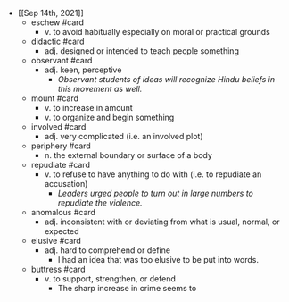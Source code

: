 - [[Sep 14th, 2021]]
	- eschew #card
		- v. to avoid habitually especially on moral or practical grounds
	- didactic #card
		- adj. designed or intended to teach people something
	- observant #card
		- adj. keen, perceptive
			- _Observant students of ideas will recognize Hindu beliefs in this movement as well._
	- mount #card
		- v. to increase in amount
		- v. to organize and begin something
	- involved #card
		- adj. very complicated (i.e. an involved plot)
	- periphery #card
		- n. the external boundary or surface of a body
	- repudiate #card
		- v. to refuse to have anything to do with (i.e. to repudiate an accusation)
			- _Leaders urged people to turn out in large numbers to repudiate the violence._
	- anomalous #card
		- adj. inconsistent with or deviating from what is usual, normal, or expected
	- elusive #card
		- adj. hard to comprehend or define
			- I had an idea that was too elusive to be put into words.
	- buttress #card
		- v. to support, strengthen, or defend
			- The sharp increase in crime seems to